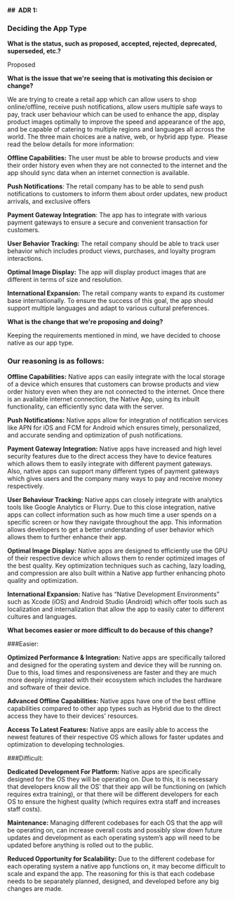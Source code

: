 **##  ADR 1:**

### Deciding the App Type

**What is the status, such as proposed, accepted, rejected, deprecated, superseded, etc.?**

 Proposed

**What is the issue that we're seeing that is motivating this decision or change?**

We are trying to create a retail app which can allow users to shop online/offline, receive push notifications, allow users multiple safe ways to pay, track user behaviour which can be used to enhance the app, display product images optimally to improve the speed and appearance of the app, and be capable of catering to multiple regions and languages all across the world. The three main choices are a native, web, or hybrid app type.  Please read the below details for more information:

**Offline Capabilities:** The user must be able to browse products and view their order history even when they are not connected to the internet and the app should sync data when an internet connection is available.

**Push Notifications**: The retail company has to be able to send push notifications to customers to inform them about order updates, new product arrivals, and exclusive offers

**Payment Gateway Integration**: The app has to integrate with various payment gateways to ensure a secure and convenient transaction for customers.

**User Behavior Tracking:** The retail company should be able to track user behavior which includes product views, purchases, and loyalty program interactions. 

**Optimal Image Display:** The app will display product images that are different in terms of size and resolution.

**International Expansion:** The retail company wants to expand its customer base internationally. To ensure the success of this goal, the app should support multiple languages and adapt to various cultural preferences.

**What is the change that we're proposing and doing?**

Keeping the requirements mentioned in mind, we have decided to choose native as our app type.

### Our reasoning is as follows:

**Offline Capabilities:** Native apps can easily integrate with the local storage of a device which ensures that customers can browse products and view order history even when they are not connected to the internet. Once there is an available internet connection, the Native App, using its inbuilt functionality, can efficiently sync data with the server.

**Push Notifications:** Native apps allow for integration of notification services like APN for iOS and FCM for Android which ensures timely, personalized, and accurate sending and optimization of push notifications.

**Payment Gateway Integration:** Native apps have increased and high level security features due to the direct access they have to device features which allows them to easily integrate with different payment gateways. Also, native apps can support many different types of payment gateways which gives users and the company many ways to pay and receive money respectively.

**User Behaviour Tracking:** Native apps can closely integrate with analytics tools like Google Analytics or Flurry. Due to this close integration, native apps can collect information such as how much time a user spends on a specific screen or how they navigate throughout the app. This information allows developers to get a better understanding of user behavior which allows them to further enhance their app.

**Optimal Image Display:** Native apps are designed to efficiently use the GPU of their respective device which allows them to render optimized images of the best quality. Key optimization techniques such as caching, lazy loading, and compression are also built within a Native app further enhancing photo quality and optimization. 

**International Expansion:** Native has “Native Development Environments” such as Xcode (iOS) and Android Studio (Android) which offer tools such as localization and internalization that allow the app to easily cater to different cultures and languages.

**What becomes easier or more difficult to do because of this change?**

###Easier:

**Optimized Performance & Integration:** Native apps are specifically tailored and designed for the operating system and device they will be running on. Due to this, load times and responsiveness are faster and they are much more deeply integrated with their ecosystem which includes the hardware and software of their device.

**Advanced Offline Capabilities:** Native apps have one of the best offline capabilities compared to other app types such as Hybrid due to the direct access they have to their devices' resources. 

**Access To Latest Features:** Native apps are easily able to access the newest features of their respective OS which allows for faster updates and optimization to developing technologies.

###Difficult:

**Dedicated Development For Platform:** Native apps are specifically designed for the OS they will be operating on. Due to this, it is necessary that developers know all the OS’ that their app will be functioning on (which requires extra training), or that there will be different developers for each OS to ensure the highest quality (which requires extra staff and increases staff costs).

**Maintenance:** Managing different codebases for each OS that the app will be operating on, can increase overall costs and possibly slow down future updates and development as each operating system’s app will need to be updated before anything is rolled out to the public.

**Reduced Opportunity for Scalability:** Due to the different codebase for each operating system a native app functions on, it may become difficult to scale and expand the app. The reasoning for this is that each codebase needs to be separately planned, designed, and developed before any big changes are made.

